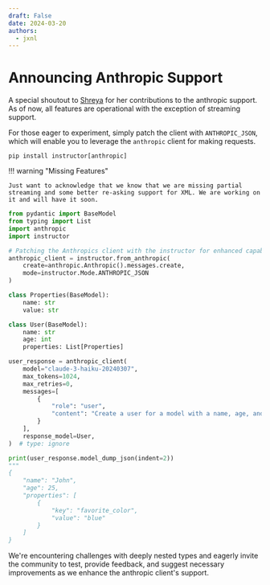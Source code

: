 ```yaml
---
draft: False
date: 2024-03-20
authors:
  - jxnl
---
```


# Announcing Anthropic Support

A special shoutout to [Shreya](https://twitter.com/shreyaw_) for her contributions to the anthropic support. As of now, all features are operational with the exception of streaming support.

For those eager to experiment, simply patch the client with `ANTHROPIC_JSON`, which will enable you to leverage the `anthropic` client for making requests.

```
pip install instructor[anthropic]
```

!!! warning "Missing Features"

    Just want to acknowledge that we know that we are missing partial streaming and some better re-asking support for XML. We are working on it and will have it soon.

```python
from pydantic import BaseModel
from typing import List
import anthropic
import instructor

# Patching the Anthropics client with the instructor for enhanced capabilities
anthropic_client = instructor.from_anthropic(
    create=anthropic.Anthropic().messages.create,
    mode=instructor.Mode.ANTHROPIC_JSON
)

class Properties(BaseModel):
    name: str
    value: str

class User(BaseModel):
    name: str
    age: int
    properties: List[Properties]

user_response = anthropic_client(
    model="claude-3-haiku-20240307",
    max_tokens=1024,
    max_retries=0,
    messages=[
        {
            "role": "user",
            "content": "Create a user for a model with a name, age, and properties.",
        }
    ],
    response_model=User,
)  # type: ignore

print(user_response.model_dump_json(indent=2))
"""
{
    "name": "John",
    "age": 25,
    "properties": [
        {
            "key": "favorite_color",
            "value": "blue"
        }
    ]
}
```

We're encountering challenges with deeply nested types and eagerly invite the community to test, provide feedback, and suggest necessary improvements as we enhance the anthropic client's support.
